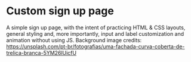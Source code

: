 # Custom sign up page

A simple sign up page, with the intent of practicing HTML & CSS layouts, general styling and, more importantly, input and label customization and animation without using JS.
Background image credits: https://unsplash.com/pt-br/fotografias/uma-fachada-curva-coberta-de-trelica-branca-5YM26lUicfU